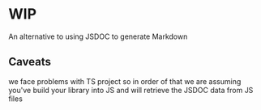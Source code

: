 # WIP
An alternative to using JSDOC to generate Markdown


## Caveats
we face problems with TS project so in order of that we are assuming you've build your library into JS and will retrieve the JSDOC data from JS files